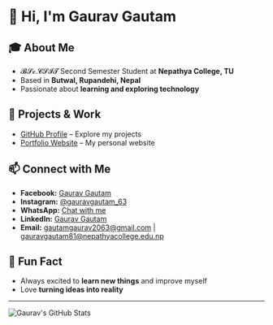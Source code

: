# 👋 Hi, I'm Gaurav Gautam

## 🎓 About Me
- 𝓑𝓢𝓬.𝓒𝓢𝓘𝓣 Second Semester Student at **Nepathya College, TU**  
- Based in **Butwal, Rupandehi, Nepal**  
- Passionate about **learning and exploring technology**  

## 📂 Projects & Work
- [GitHub Profile](https://github.com/gauravgautam-63) – Explore my projects  
- [Portfolio Website](https://gauravgautam.com.np) – My personal website  

## 📫 Connect with Me
- **Facebook:** [Gaurav Gautam](https://www.facebook.com/gauravgautam.63)  
- **Instagram:** [@gauravgautam_63](https://www.instagram.com/gauravgautam_63)  
- **WhatsApp:** [Chat with me](https://wa.me/+9779762530804)  
- **LinkedIn:** [Gaurav Gautam](https://www.linkedin.com/in/gauravgautam-fc)  
- **Email:** [gautamgaurav2063@gmail.com](mailto:gautamgaurav2063@gmail.com) | [gauravgautam81@nepathyacollege.edu.np](mailto:gauravgautam81@nepathyacollege.edu.np)

## 🌟 Fun Fact
- Always excited to **learn new things** and improve myself  
- Love **turning ideas into reality**  

---

![Gaurav's GitHub Stats](https://github-readme-stats.vercel.app/api?username=gauravgautam-63&show_icons=true&theme=radical)
